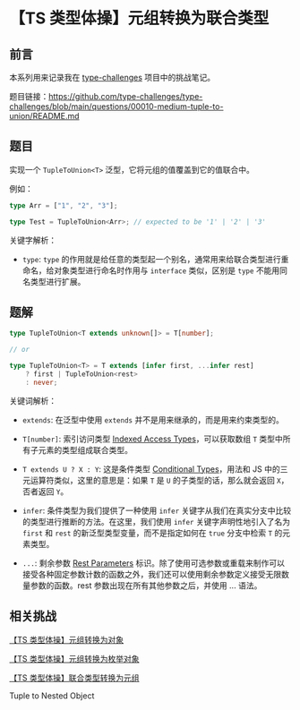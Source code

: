 # 【TS 类型体操】元组转换为联合类型

## 前言

本系列用来记录我在 [type-challenges](https://github.com/type-challenges/type-challenges) 项目中的挑战笔记。

题目链接：https://github.com/type-challenges/type-challenges/blob/main/questions/00010-medium-tuple-to-union/README.md

## 题目

实现一个 `TupleToUnion<T>` 泛型，它将元组的值覆盖到它的值联合中。

例如：

```ts
type Arr = ["1", "2", "3"];

type Test = TupleToUnion<Arr>; // expected to be '1' | '2' | '3'
```

关键字解析：

-   `type`: `type` 的作用就是给任意的类型起一个别名，通常用来给联合类型进行重命名，给对象类型进行命名时作用与 `interface` 类似，区别是 `type` 不能用同名类型进行扩展。

## 题解

```ts
type TupleToUnion<T extends unknown[]> = T[number];

// or

type TupleToUnion<T> = T extends [infer first, ...infer rest]
    ? first | TupleToUnion<rest>
    : never;
```

关键词解析：

- `extends`: 在泛型中使用 `extends` 并不是用来继承的，而是用来约束类型的。

- `T[number]`: 索引访问类型 [Indexed Access Types](https://www.typescriptlang.org/docs/handbook/2/indexed-access-types.html)，可以获取数组 `T` 类型中所有子元素的类型组成联合类型。

- `T extends U ? X : Y`: 这是条件类型 [Conditional Types](https://www.typescriptlang.org/docs/handbook/2/conditional-types.html)，用法和 JS 中的三元运算符类似，这里的意思是：如果 `T` 是 `U` 的子类型的话，那么就会返回 `X`，否者返回 `Y`。

- `infer`: 条件类型为我们提供了一种使用 `infer` 关键字从我们在真实分支中比较的类型进行推断的方法。在这里，我们使用 `infer` 关键字声明性地引入了名为 `first` 和 `rest` 的新泛型类型变量，而不是指定如何在 `true` 分支中检索 `T` 的元素类型。

- `...`: 剩余参数 [Rest Parameters](https://www.typescriptlang.org/docs/handbook/2/functions.html#rest-parameters) 标识。除了使用可选参数或重载来制作可以接受各种固定参数计数的函数之外，我们还可以使用剩余参数定义接受无限数量参数的函数。rest 参数出现在所有其他参数之后，并使用 ... 语法。

## 相关挑战

[【TS 类型体操】元组转换为对象](./%E3%80%90TS%20%E7%B1%BB%E5%9E%8B%E4%BD%93%E6%93%8D%E3%80%91%E5%85%83%E7%BB%84%E8%BD%AC%E6%8D%A2%E4%B8%BA%E5%AF%B9%E8%B1%A1.md)

[【TS 类型体操】元组转换为枚举对象](./%E3%80%90TS%20%E7%B1%BB%E5%9E%8B%E4%BD%93%E6%93%8D%E3%80%91%E5%85%83%E7%BB%84%E8%BD%AC%E6%8D%A2%E4%B8%BA%E6%9E%9A%E4%B8%BE%E5%AF%B9%E8%B1%A1.md)

[【TS 类型体操】联合类型转换为元组](./%E3%80%90TS%20%E7%B1%BB%E5%9E%8B%E4%BD%93%E6%93%8D%E3%80%91%E8%81%94%E5%90%88%E7%B1%BB%E5%9E%8B%E8%BD%AC%E6%8D%A2%E4%B8%BA%E5%85%83%E7%BB%84.md)

Tuple to Nested Object